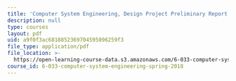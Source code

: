 ```yaml
---
title: 'Computer System Engineering, Design Project Preliminary Report'
description: null
type: courses
layout: pdf
uid: a9f0f3ac6818852369704595096259f3
file_type: application/pdf
file_location: >-
  https://open-learning-course-data.s3.amazonaws.com/6-033-computer-system-engineering-spring-2018/a9f0f3ac6818852369704595096259f3_MIT6_033S18dppr.pdf
course_id: 6-033-computer-system-engineering-spring-2018
---
```

